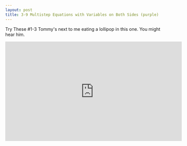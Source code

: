 ```yaml
---
layout: post
title: 3-9 Multistep Equations with Variables on Both Sides (purple)
---
```

Try These #1-3
Tommy's next to me eating a lollipop in this one.  You might hear him.
<iframe width="560" height="315" src="https://www.youtube.com/embed/6EYSfgtWX5U" frameborder="0" allowfullscreen></iframe>
